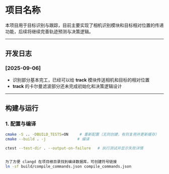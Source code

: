 # 项目名称

本项目用于目标识别与跟踪，目前主要实现了相机识别模块和目标相对位置的传递功能，后续将继续完善轨迹预测与决策逻辑。

---

## 开发日志

### [2025-09-06]
- 识别部分基本完工，已经可以给 **track** 模块传送相机和目标的相对位置  
- **track** 的卡尔曼滤波部分还未完成初始化和决策逻辑设计  

---

## 构建与运行

### 1. 配置与编译
```bash
cmake -S .. -DBUILD_TESTS=ON     # 重新配置（无则创建，有则复用并更新缓存）
cmake --build . -j              # 编译

ctest --test-dir . --output-on-failure   # 执行测试并显示失败详情


为了方便 clangd 在项目根目录找到编译数据库，可创建符号链接
ln -sf build/compile_commands.json compile_commands.json